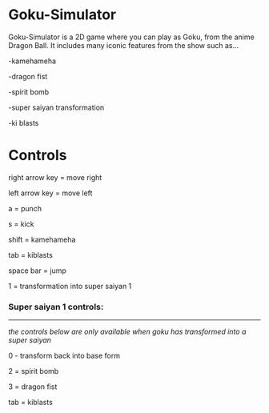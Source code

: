 # Goku-Simulator

Goku-Simulator is a 2D game where you can play as Goku, from the anime Dragon Ball. It includes many
iconic features from the show such as...

-kamehameha

-dragon fist

-spirit bomb

-super saiyan transformation

-ki blasts

# Controls

right arrow key = move right

left arrow key = move left

a = punch

s = kick

shift = kamehameha

tab = kiblasts

space bar = jump

1 = transformation into super saiyan 1

### Super saiyan 1 controls:

------

*the controls below are only available when goku has transformed into a super saiyan*

0 - transform back into base form

2 = spirit bomb

3 = dragon fist

tab = kiblasts




